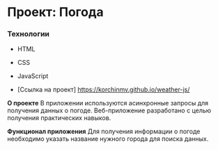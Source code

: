 # Проект: Погода

### Технологии

- HTML
- CSS
- JavaScript

- [Ссылка на проект] https://korchinmv.github.io/weather-js/

**О проекте**
В приложении используются асинхронные запросы для получения данных о погоде.
Веб-приложение разработано с целью получения практических навыков. <br/>

**Функционал приложения**
Для получения информации о погоде необходимо указать название нужного города для поиска данных.

